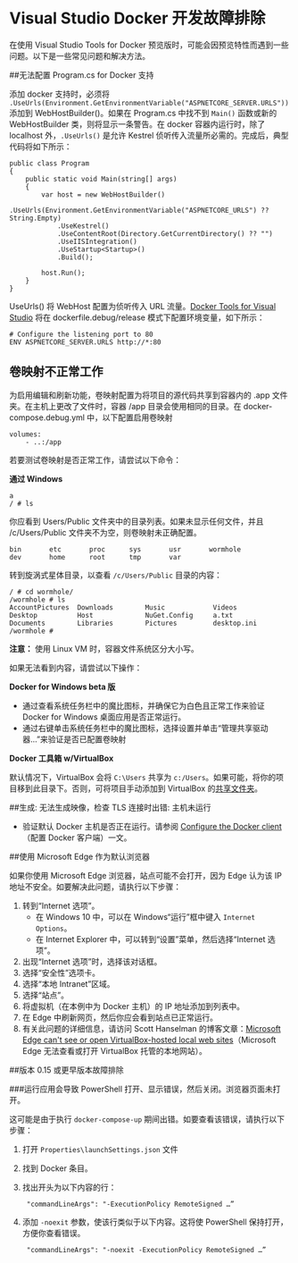 <properties
   pageTitle="使用 Visual Studio 对 Windows 排查 Docker 客户端错误 | Azure"
   description="在 Windows 上通过使用 Visual Studio 排查在使用 Visual Studio 创建 Web 应用并将其部署到 Docker 时遇到的问题。"
   services="azure-container-service"
   documentationCenter="na"
   authors="allclark"
   manager="douge"
   editor="" />
<tags
   ms.service="multiple"
   ms.date="06/08/2016"
   wacn.date="06/20/2016" />

# Visual Studio Docker 开发故障排除

在使用 Visual Studio Tools for Docker 预览版时，可能会因预览特性而遇到一些问题。以下是一些常见问题和解决方法。

##无法配置 Program.cs for Docker 支持

添加 docker 支持时，必须将 `.UseUrls(Environment.GetEnvironmentVariable("ASPNETCORE_SERVER.URLS"))` 添加到 WebHostBuilder()。如果在 Program.cs 中找不到 `Main()` 函数或新的 WebHostBuilder 类，则将显示一条警告。在 docker 容器内运行时，除了 localhost 外，`.UseUrls()` 是允许 Kestrel 侦听传入流量所必需的。完成后，典型代码将如下所示：


	public class Program
	{
	    public static void Main(string[] args)
	    {
	        var host = new WebHostBuilder()
	            .UseUrls(Environment.GetEnvironmentVariable("ASPNETCORE_URLS") ?? String.Empty)
	            .UseKestrel()
	            .UseContentRoot(Directory.GetCurrentDirectory() ?? "")
	            .UseIISIntegration()
	            .UseStartup<Startup>()
	            .Build();

	        host.Run();
	    }
	}

UseUrls() 将 WebHost 配置为侦听传入 URL 流量。[Docker Tools for Visual Studio](http://aka.ms/DockerToolsForVS) 将在 dockerfile.debug/release 模式下配置环境变量，如下所示：


	# Configure the listening port to 80
	ENV ASPNETCORE_SERVER.URLS http://*:80


## 卷映射不正常工作
为启用编辑和刷新功能，卷映射配置为将项目的源代码共享到容器内的 .app 文件夹。在主机上更改了文件时，容器 /app 目录会使用相同的目录。在 docker-compose.debug.yml 中，以下配置启用卷映射


	volumes:
	    - ..:/app


若要测试卷映射是否正常工作，请尝试以下命令：

**通过 Windows**

	a
	/ # ls


你应看到 Users/Public 文件夹中的目录列表。如果未显示任何文件，并且 /c/Users/Public 文件夹不为空，则卷映射未正确配置。

```
bin       etc       proc      sys       usr       wormhole
dev       home      root      tmp       var
```

转到旋涡式星体目录，以查看 `/c/Users/Public` 目录的内容：

	/ # cd wormhole/
	/wormhole # ls
	AccountPictures  Downloads        Music            Videos
	Desktop          Host             NuGet.Config     a.txt
	Documents        Libraries        Pictures         desktop.ini
	/wormhole #


**注意：** 使用 Linux VM 时，容器文件系统区分大小写。

如果无法看到内容，请尝试以下操作：

**Docker for Windows beta 版**
- 通过查看系统任务栏中的魔比图标，并确保它为白色且正常工作来验证 Docker for Windows 桌面应用是否正常运行。
- 通过右键单击系统任务栏中的魔比图标，选择设置并单击“管理共享驱动器...”来验证是否已配置卷映射

**Docker 工具箱 w/VirtualBox**

默认情况下，VirtualBox 会将 `C:\Users` 共享为 `c:/Users`。如果可能，将你的项目移到此目录下。否则，可将项目手动添加到 VirtualBox 的[共享文件夹](https://www.virtualbox.org/manual/ch04.html#sharedfolders)。
	
##生成: 无法生成映像，检查 TLS 连接时出错: 主机未运行

- 验证默认 Docker 主机是否正在运行。请参阅 [Configure the Docker client](/documentation/articles/vs-azure-tools-docker-setup)（配置 Docker 客户端）一文。

##使用 Microsoft Edge 作为默认浏览器

如果你使用 Microsoft Edge 浏览器，站点可能不会打开，因为 Edge 认为该 IP 地址不安全。如要解决此问题，请执行以下步骤：

1. 转到“Internet 选项”。
    - 在 Windows 10 中，可以在 Windows“运行”框中键入 `Internet Options`。
    - 在 Internet Explorer 中，可以转到“设置”菜单，然后选择“Internet 选项”。
1. 出现“Internet 选项”时，选择该对话框。
1. 选择“安全性”选项卡。
1. 选择“本地 Intranet”区域。
1. 选择“站点”。
1. 将虚拟机（在本例中为 Docker 主机）的 IP 地址添加到列表中。
1. 在 Edge 中刷新网页，然后你应会看到站点已正常运行。
1. 有关此问题的详细信息，请访问 Scott Hanselman 的博客文章：[Microsoft Edge can't see or open VirtualBox-hosted local web sites](http://www.hanselman.com/blog/FixedMicrosoftEdgeCantSeeOrOpenVirtualBoxhostedLocalWebSites.aspx)（Microsoft Edge 无法查看或打开 VirtualBox 托管的本地网站）。

##版本 0.15 或更早版本故障排除


###运行应用会导致 PowerShell 打开、显示错误，然后关闭。浏览器页面未打开。

这可能是由于执行 `docker-compose-up` 期间出错。如要查看该错误，请执行以下步骤：

1. 打开 `Properties\launchSettings.json` 文件
1. 找到 Docker 条目。
1. 找出开头为以下内容的行：

    
    	"commandLineArgs": "-ExecutionPolicy RemoteSigned …”
    
	
1. 添加 `-noexit` 参数，使该行类似于以下内容。这将使 PowerShell 保持打开，方便你查看错误。


	    "commandLineArgs": "-noexit -ExecutionPolicy RemoteSigned …”
 

<!---HONumber=AcomDC_0718_2016-->